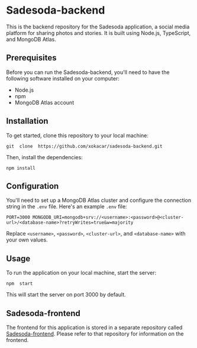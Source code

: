 
# Sadesoda-backend

This is the backend repository for the Sadesoda application, a social media platform for sharing photos and stories. It is built using Node.js, TypeScript, and MongoDB Atlas.

## Prerequisites

Before you can run the Sadesoda-backend, you'll need to have the following software installed on your computer:

-   Node.js
-   npm
-   MongoDB Atlas account

## Installation

To get started, clone this repository to your local machine:


`git  clone  https://github.com/xokacar/sadesoda-backend.git`

Then, install the dependencies:


`npm install`

## Configuration

You'll need to set up a MongoDB Atlas cluster and configure the connection string in the `.env` file. Here's an example `.env` file:


`PORT=3000 MONGODB_URI=mongodb+srv://<username>:<password>@<cluster-url>/<database-name>?retryWrites=true&w=majority`

Replace `<username>`, `<password>`, `<cluster-url>`, and `<database-name>` with your own values.

## Usage

To run the application on your local machine, start the server:


`npm  start`

This will start the server on port 3000 by default.


## Sadesoda-frontend

The frontend for this application is stored in a separate repository called [Sadesoda-frontend](https://github.com/xokacar/sadesoda-frontend). Please refer to that repository for information on the frontend.
